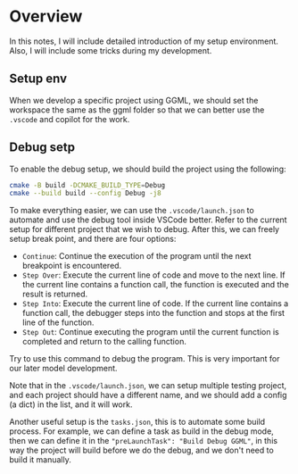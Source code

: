 # Overview
In this notes, I will include detailed introduction of my setup environment. Also, I will include some tricks during my development.

## Setup env
When we develop a specific project using GGML, we should set the workspace the same as the ggml folder so that we can better use the `.vscode` and copilot for the work.

## Debug setp
To enable the debug setup, we should build the project using the following:
```bash
cmake -B build -DCMAKE_BUILD_TYPE=Debug
cmake --build build --config Debug -j8
```

To make everything easier, we can use the `.vscode/launch.json` to automate and use the debug tool inside VSCode better. Refer to the current setup for different project that we wish to debug. After this, we can freely setup break point, and there are four options:
- `Continue`: Continue the execution of the program until the next breakpoint is encountered.
- `Step Over`: Execute the current line of code and move to the next line. If the current line contains a function call, the function is executed and the result is returned.
- `Step Into`: Execute the current line of code. If the current line contains a function call, the debugger steps into the function and stops at the first line of the function.
- `Step Out`: Continue executing the program until the current function is completed and return to the calling function.

Try to use this command to debug the program. This is very important for our later model development.

Note that in the `.vscode/launch.json`, we can setup multiple testing project, and each project should have a different name, and we should add a config (a dict) in the list, and it will work.

Another useful setup is the `tasks.json`, this is to automate some build process. For example, we can define a task as build in the debug mode, then we can define it in the `"preLaunchTask": "Build Debug GGML"`, in this way the project will build before we do the debug, and we don't need to build it manually.